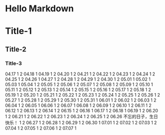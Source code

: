 Hello Markdown
====================

# Title-1
## Title-2
### Title-3

04.17  1  2
04.18  1
04.19  1  2
04.20  1  2
04.21  1  2
04.22  1  2
04.23  1  2
04.24  1  2
04.25  1  2
04.26  1
04.27  1  2
04.28  1  2
04.29  1  2
04.30  1  2
05.01  1
05.02  1
05.03  1
05.04  1  2
05.05  1  2
05.06  1  2
05.07  1  2
05.08  1  2
05.09  1  2
05.10  1
05.11  1  2
05.12  1  2
05.13  1  2
05.14  1  2
05.15  1  2
05.16  1  2
05.17  1  2
05.18  1  2
05.19  1  2
05.20  1  2
05.21  1  2
05.22  1  2
05.23  1  2
05.24  1  2
05.25  1  2
05.26  1  2
05.27  1  2
05.28  1  2
05.29  1  2
05.30  1  2
05.31  1
06.01  1  2
06.02  1  2
06.03  1  2
06.04  1  2
06.05  1
06.06  1  2
06.07  1
06.08  1  2
06.09  1  2
06.10  1  2
06.11  1  2
06.12  1  2
06.13  1  2
06.14  1  2
06.15  1  2
06.16  1
06.17  1  2
06.18  1
06.19  1  2
06.20  1  2
06.21  1  2
06.22  1  2
06.23  1  2
06.24  1  2
06.25  1  2
06.26  不忘的日子，生日快乐！ 1 2
06.27  1  2
06.28  1  2
06.29  1  2
06.30  1
07.01  1  2
07.02  1  2
07.03  1  2
07.04  1  2
07.05  1  2
07.06  1  2
07.07  1
